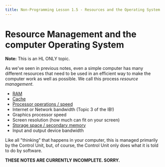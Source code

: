 ```yaml
---
title: Non-Programming Lesson 1.5 - Resources and the Operating System
---
```


# Resource Management and the computer Operating System

**Note:** This is an HL ONLY topic. 

As we've seen in previous notes, even a simple computer has many different resources that need to be used in an efficient way to make the computer work as well as possible. We call this process *resource management*.

* [RAM](np1.2_memory.md)
* [Cache](np1.2_memory.md)
* [Processor operations / speed](np1.3_architecture.md)
* Internet or Network bandwidth (Topic 3 of the IB!)
* Graphics processor speed
* Screen resolution (how much can fit on your screen)
* [Storage space / secondary memory](np1.2_memory.md)
* Input and output device bandwidth

Like all "thinking" that happens in your computer, this is managed primarily by the Control Unit, but, of course, the Control Unit only does what it is told to do by software.

**THESE NOTES ARE CURRENTLY INCOMPLETE. SORRY.**